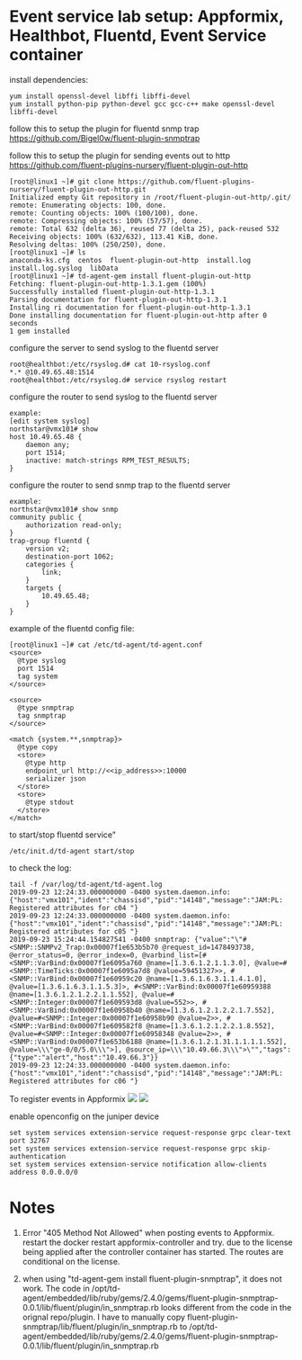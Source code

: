 # Event service lab setup: Appformix, Healthbot, Fluentd, Event Service container

install dependencies:
```
yum install openssl-devel libffi libffi-devel
yum install python-pip python-devel gcc gcc-c++ make openssl-devel libffi-devel
```   
   
follow this to setup the plugin for fluentd snmp trap
https://github.com/Bigel0w/fluent-plugin-snmptrap

follow this to setup the plugin for sending events out to http
https://github.com/fluent-plugins-nursery/fluent-plugin-out-http
```
[root@linux1 ~]# git clone https://github.com/fluent-plugins-nursery/fluent-plugin-out-http.git
Initialized empty Git repository in /root/fluent-plugin-out-http/.git/
remote: Enumerating objects: 100, done.
remote: Counting objects: 100% (100/100), done.
remote: Compressing objects: 100% (57/57), done.
remote: Total 632 (delta 36), reused 77 (delta 25), pack-reused 532
Receiving objects: 100% (632/632), 113.41 KiB, done.
Resolving deltas: 100% (250/250), done.
[root@linux1 ~]# ls
anaconda-ks.cfg  centos  fluent-plugin-out-http  install.log  install.log.syslog  libData
[root@linux1 ~]# td-agent-gem install fluent-plugin-out-http
Fetching: fluent-plugin-out-http-1.3.1.gem (100%)
Successfully installed fluent-plugin-out-http-1.3.1
Parsing documentation for fluent-plugin-out-http-1.3.1
Installing ri documentation for fluent-plugin-out-http-1.3.1
Done installing documentation for fluent-plugin-out-http after 0 seconds
1 gem installed
```

configure the server to send syslog to the fluentd server
```
root@healthbot:/etc/rsyslog.d# cat 10-rsyslog.conf
*.* @10.49.65.48:1514
root@healthbot:/etc/rsyslog.d# service rsyslog restart
```

configure the router to send syslog to the fluentd server
```
example:
[edit system syslog]
northstar@vmx101# show
host 10.49.65.48 {
    daemon any;
    port 1514;
    inactive: match-strings RPM_TEST_RESULTS;
}
```

configure the router to send snmp  trap to the fluentd server
```
example:
northstar@vmx101# show snmp
community public {
    authorization read-only;
}
trap-group fluentd {
    version v2;
    destination-port 1062;
    categories {
        link;
    }
    targets {
        10.49.65.48;
    }
}
```
example of the fluentd config file:
```
[root@linux1 ~]# cat /etc/td-agent/td-agent.conf
<source>
  @type syslog
  port 1514
  tag system
</source>

<source>
  @type snmptrap
  tag snmptrap
</source>

<match {system.**,snmptrap}>
  @type copy
  <store>
    @type http
    endpoint_url http://<<ip_address>>:10000
    serializer json
  </store>
  <store>
    @type stdout
  </store>
</match>
```

to start/stop fluentd service"
```
/etc/init.d/td-agent start/stop
```

to check the log:
```
tail -f /var/log/td-agent/td-agent.log
2019-09-23 12:24:33.000000000 -0400 system.daemon.info: {"host":"vmx101","ident":"chassisd","pid":"14148","message":"JAM:PL: Registered attributes for c04 "}
2019-09-23 12:24:33.000000000 -0400 system.daemon.info: {"host":"vmx101","ident":"chassisd","pid":"14148","message":"JAM:PL: Registered attributes for c05 "}
2019-09-23 15:24:44.154827541 -0400 snmptrap: {"value":"\"#<SNMP::SNMPv2_Trap:0x00007f1e653b5b70 @request_id=1478493738, @error_status=0, @error_index=0, @varbind_list=[#<SNMP::VarBind:0x00007f1e6095a760 @name=[1.3.6.1.2.1.1.3.0], @value=#<SNMP::TimeTicks:0x00007f1e6095a7d8 @value=59451327>>, #<SNMP::VarBind:0x00007f1e60959c20 @name=[1.3.6.1.6.3.1.1.4.1.0], @value=[1.3.6.1.6.3.1.1.5.3]>, #<SNMP::VarBind:0x00007f1e60959388 @name=[1.3.6.1.2.1.2.2.1.1.552], @value=#<SNMP::Integer:0x00007f1e609593d8 @value=552>>, #<SNMP::VarBind:0x00007f1e60958b40 @name=[1.3.6.1.2.1.2.2.1.7.552], @value=#<SNMP::Integer:0x00007f1e60958b90 @value=2>>, #<SNMP::VarBind:0x00007f1e609582f8 @name=[1.3.6.1.2.1.2.2.1.8.552], @value=#<SNMP::Integer:0x00007f1e60958348 @value=2>>, #<SNMP::VarBind:0x00007f1e653b6188 @name=[1.3.6.1.2.1.31.1.1.1.1.552], @value=\\\"ge-0/0/5.0\\\">], @source_ip=\\\"10.49.66.3\\\">\"","tags":{"type":"alert","host":"10.49.66.3"}}
2019-09-23 12:24:33.000000000 -0400 system.daemon.info: {"host":"vmx101","ident":"chassisd","pid":"14148","message":"JAM:PL: Registered attributes for c06 "}

```
To register events in Appformix
![](https://github.com/wouyang628/event_service_lab_setup/blob/master/images/headers.png)
![](https://github.com/wouyang628/event_service_lab_setup/blob/master/images/event_register.png)


enable openconfig on the juniper device
```
set system services extension-service request-response grpc clear-text port 32767
set system services extension-service request-response grpc skip-authentication
set system services extension-service notification allow-clients address 0.0.0.0/0
```

# Notes
1. Error "405 Method Not Allowed" when posting events to Appformix.  
restart the docker restart appformix-controller and try. due to the license being applied after the controller container has started. The routes are conditional on the license.

2. when using "td-agent-gem install fluent-plugin-snmptrap", it does not work. The code in /opt/td-agent/embedded/lib/ruby/gems/2.4.0/gems/fluent-plugin-snmptrap-0.0.1/lib/fluent/plugin/in_snmptrap.rb looks different from the code in the orignal repo/plugin.  I have to manually copy fluent-plugin-snmptrap/lib/fluent/plugin/in_snmptrap.rb to /opt/td-agent/embedded/lib/ruby/gems/2.4.0/gems/fluent-plugin-snmptrap-0.0.1/lib/fluent/plugin/in_snmptrap.rb
